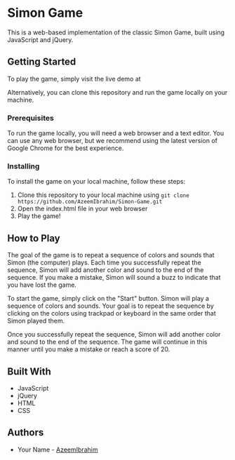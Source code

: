 
<h1>Simon Game</h1>



This is a web-based implementation of the classic Simon Game, built using JavaScript and jQuery.

## Getting Started

To play the game, simply visit the live demo at 

Alternatively, you can clone this repository and run the game locally on your machine.

### Prerequisites

To run the game locally, you will need a web browser and a text editor. You can use any web browser, but we recommend using the latest version of Google Chrome for the best experience.

### Installing

To install the game on your local machine, follow these steps:

1. Clone this repository to your local machine using `git clone https://github.com/AzeemIbrahim/Simon-Game.git`
2. Open the index.html file in your web browser
3. Play the game!

## How to Play

The goal of the game is to repeat a sequence of colors and sounds that Simon (the computer) plays. Each time you successfully repeat the sequence, Simon will add another color and sound to the end of the sequence. If you make a mistake, Simon will sound a buzz to indicate that you have lost the game.

To start the game, simply click on the "Start" button. Simon will play a sequence of colors and sounds. Your goal is to repeat the sequence by clicking  on the colors using trackpad or keyboard in the same order that Simon played them.

Once you successfully repeat the sequence, Simon will add another color and sound to the end of the sequence. The game will continue in this manner until you make a mistake or reach a score of 20.

## Built With

* JavaScript
* jQuery
* HTML
* CSS

## Authors

* Your Name - [AzeemIbrahim](https://github.com/your-AzeemIbrahim)


